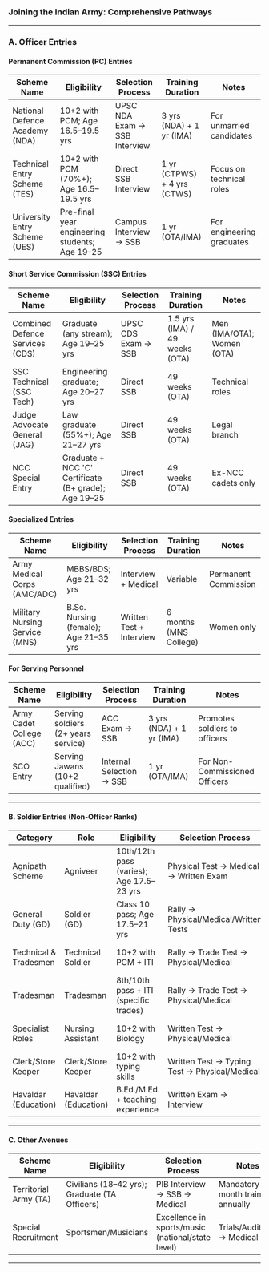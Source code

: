 ### Joining the Indian Army: Comprehensive Pathways  

---

### **A. Officer Entries**

#### **Permanent Commission (PC) Entries**

| Scheme Name               | Eligibility                                      | Selection Process                | Training Duration              | Notes                          |
|---------------------------|-------------------------------------------------|-----------------------------------|--------------------------------|--------------------------------|
| National Defence Academy (NDA) | 10+2 with PCM; Age 16.5–19.5 yrs             | UPSC NDA Exam → SSB Interview    | 3 yrs (NDA) + 1 yr (IMA)      | For unmarried candidates       |
| Technical Entry Scheme (TES) | 10+2 with PCM (70%+); Age 16.5–19.5 yrs      | Direct SSB Interview             | 1 yr (CTPWS) + 4 yrs (CTWS)   | Focus on technical roles       |
| University Entry Scheme (UES) | Pre-final year engineering students; Age 19–25 | Campus Interview → SSB           | 1 yr (OTA/IMA)                 | For engineering graduates      |

#### **Short Service Commission (SSC) Entries**

| Scheme Name               | Eligibility                                      | Selection Process                | Training Duration              | Notes                          |
|---------------------------|-------------------------------------------------|-----------------------------------|--------------------------------|--------------------------------|
| Combined Defence Services (CDS) | Graduate (any stream); Age 19–25 yrs        | UPSC CDS Exam → SSB               | 1.5 yrs (IMA) / 49 weeks (OTA) | Men (IMA/OTA); Women (OTA)     |
| SSC Technical (SSC Tech)   | Engineering graduate; Age 20–27 yrs            | Direct SSB                        | 49 weeks (OTA)                 | Technical roles                |
| Judge Advocate General (JAG) | Law graduate (55%+); Age 21–27 yrs          | Direct SSB                        | 49 weeks (OTA)                 | Legal branch                   |
| NCC Special Entry          | Graduate + NCC 'C' Certificate (B+ grade); Age 19–25 | Direct SSB                 | 49 weeks (OTA)                 | Ex-NCC cadets only             |

#### **Specialized Entries**

| Scheme Name               | Eligibility                                      | Selection Process                | Training Duration              | Notes                          |
|---------------------------|-------------------------------------------------|-----------------------------------|--------------------------------|--------------------------------|
| Army Medical Corps (AMC/ADC) | MBBS/BDS; Age 21–32 yrs                      | Interview + Medical               | Variable                       | Permanent Commission           |
| Military Nursing Service (MNS) | B.Sc. Nursing (female); Age 21–35 yrs       | Written Test + Interview          | 6 months (MNS College)         | Women only                     |

#### **For Serving Personnel**

| Scheme Name               | Eligibility                                      | Selection Process                | Training Duration              | Notes                          |
|---------------------------|-------------------------------------------------|-----------------------------------|--------------------------------|--------------------------------|
| Army Cadet College (ACC)   | Serving soldiers (2+ years service)            | ACC Exam → SSB                    | 3 yrs (NDA) + 1 yr (IMA)       | Promotes soldiers to officers  |
| SCO Entry                 | Serving Jawans (10+2 qualified)                | Internal Selection → SSB          | 1 yr (OTA/IMA)                 | For Non-Commissioned Officers  |

---

#### **B. Soldier Entries (Non-Officer Ranks)**

| Category                  | Role                          | Eligibility                                      | Selection Process                | Service/Training               | Notes                          |
|---------------------------|-------------------------------|-------------------------------------------------|-----------------------------------|--------------------------------|--------------------------------|
| Agnipath Scheme           | Agniveer                      | 10th/12th pass (varies); Age 17.5–23 yrs        | Physical Test → Medical → Written Exam | 4 years (25% retained)          | For all three armed forces      |
| General Duty (GD)         | Soldier (GD)                  | Class 10 pass; Age 17.5–21 yrs                 | Rally → Physical/Medical/Written Tests | 6–12 months (Regimental Centre) | Combat roles                   |
| Technical & Tradesmen     | Technical Soldier             | 10+2 with PCM + ITI                            | Rally → Trade Test → Physical/Medical | 1–2 years (Technical Institutes) | Mechanical/technical roles      |
| Tradesman                 | Tradesman                     | 8th/10th pass + ITI (specific trades)          | Rally → Trade Test → Physical/Medical | 6–12 months (Regimental Centre) | Support roles (e.g., cook, carpenter) |
| Specialist Roles          | Nursing Assistant             | 10+2 with Biology                             | Written Test → Physical/Medical       | 1–2 years (Military Hospital)   | Medical support                 |
| Clerk/Store Keeper        | Clerk/Store Keeper            | 10+2 with typing skills                       | Written Test → Typing Test → Physical/Medical | 6–12 months (Regimental Centre) | Administrative roles            |
| Havaldar (Education)      | Havaldar (Education)          | B.Ed./M.Ed. + teaching experience             | Written Exam → Interview              | 1 year (Army Education Corps)   | Teaching roles                  |

---

#### **C. Other Avenues**

| Scheme Name               | Eligibility                                      | Selection Process                | Notes                          |
|---------------------------|-------------------------------------------------|-----------------------------------|--------------------------------|
| Territorial Army (TA)     | Civilians (18–42 yrs); Graduate (TA Officers)   | PIB Interview → SSB → Medical     | Mandatory 2-month training annually |
| Special Recruitment       | Sportsmen/Musicians                            | Excellence in sports/music (national/state level) | Trials/Auditions → Medical | Direct entry as Naib Subedar or equivalent |

---
